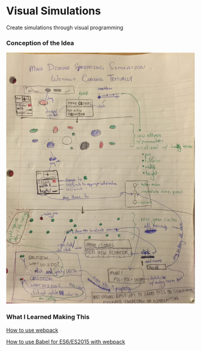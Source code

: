 # Visual Simulations

Create simulations through visual programming

### Conception of the Idea

!["Design Document" that was the first look at the ideas relevant to this project](https://raw.githubusercontent.com/Goom11/VisualSimulations/master/designDocument.jpg)

### What I Learned Making This

[How to use webpack](http://survivejs.com/webpack_react/developing_with_webpack/)

[How to use Babel for ES6/ES2015 with webpack](https://github.com/babel/babel-loader)
